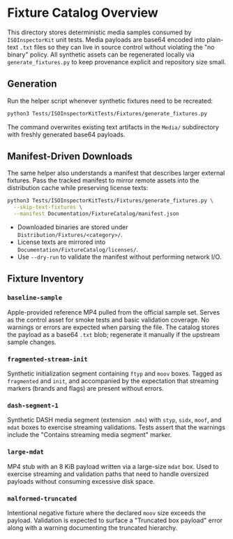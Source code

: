# Fixture Catalog Overview

This directory stores deterministic media samples consumed by `ISOInspectorKit`
unit tests. Media payloads are base64 encoded into plain-text `.txt` files so
they can live in source control without violating the "no binary" policy. All
synthetic assets can be regenerated locally via `generate_fixtures.py` to keep
provenance explicit and repository size small.

## Generation

Run the helper script whenever synthetic fixtures need to be recreated:

```bash
python3 Tests/ISOInspectorKitTests/Fixtures/generate_fixtures.py
```

The command overwrites existing text artifacts in the `Media/` subdirectory
with freshly generated base64 payloads.

## Manifest-Driven Downloads

The same helper also understands a manifest that describes larger external
fixtures. Pass the tracked manifest to mirror remote assets into the
distribution cache while preserving license texts:

```bash
python3 Tests/ISOInspectorKitTests/Fixtures/generate_fixtures.py \
  --skip-text-fixtures \
  --manifest Documentation/FixtureCatalog/manifest.json
```

- Downloaded binaries are stored under `Distribution/Fixtures/<category>/`.
- License texts are mirrored into `Documentation/FixtureCatalog/licenses/`.
- Use `--dry-run` to validate the manifest without performing network I/O.

## Fixture Inventory

### `baseline-sample`

Apple-provided reference MP4 pulled from the official sample set. Serves as the
control asset for smoke tests and basic validation coverage. No warnings or
errors are expected when parsing the file. The catalog stores the payload as a
base64 `.txt` blob; regenerate it manually if the upstream sample changes.

### `fragmented-stream-init`

Synthetic initialization segment containing `ftyp` and `moov` boxes. Tagged as
`fragmented` and `init`, and accompanied by the expectation that streaming
markers (brands and flags) are present without errors.

### `dash-segment-1`

Synthetic DASH media segment (extension `.m4s`) with `styp`, `sidx`, `moof`, and
`mdat` boxes to exercise streaming validations. Tests assert that the warnings
include the "Contains streaming media segment" marker.

### `large-mdat`

MP4 stub with an 8 KiB payload written via a large-size `mdat` box. Used to
exercise streaming and validation paths that need to handle oversized payloads
without consuming excessive disk space.

### `malformed-truncated`

Intentional negative fixture where the declared `moov` size exceeds the payload.
Validation is expected to surface a "Truncated box payload" error along with a
warning documenting the truncated hierarchy.
